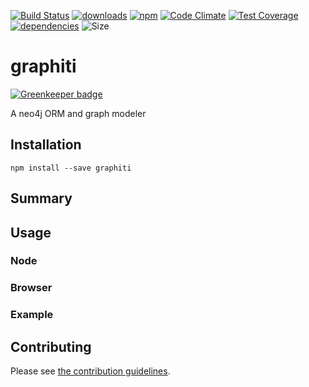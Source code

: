 [![Build Status](https://travis-ci.org/tandrewnichols/graphiti.png)](https://travis-ci.org/tandrewnichols/graphiti) [![downloads](http://img.shields.io/npm/dm/graphiti.svg)](https://npmjs.org/package/graphiti) [![npm](http://img.shields.io/npm/v/graphiti.svg)](https://npmjs.org/package/graphiti) [![Code Climate](https://codeclimate.com/github/tandrewnichols/graphiti/badges/gpa.svg)](https://codeclimate.com/github/tandrewnichols/graphiti) [![Test Coverage](https://codeclimate.com/github/tandrewnichols/graphiti/badges/coverage.svg)](https://codeclimate.com/github/tandrewnichols/graphiti) [![dependencies](https://david-dm.org/tandrewnichols/graphiti.png)](https://david-dm.org/tandrewnichols/graphiti) ![Size](https://img.shields.io/badge/size-368b-brightgreen.svg)

# graphiti

[![Greenkeeper badge](https://badges.greenkeeper.io/tandrewnichols/graphiti.svg)](https://greenkeeper.io/)

A neo4j ORM and graph modeler

## Installation

`npm install --save graphiti`

## Summary

## Usage

### Node
### Browser

### Example

## Contributing

Please see [the contribution guidelines](CONTRIBUTING.md).
